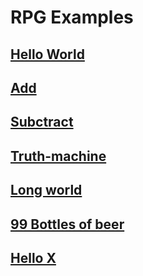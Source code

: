 # RPG Examples

## [Hello World](hello_world.rpg)

## [Add](add.rpg)

## [Subctract](subtract.rpg)

## [Truth-machine](truth_machine.rpg)

## [Long world](long_word.rpg)

## [99 Bottles of beer](99bottless.rpg)

## [Hello X](hello_x.rpg)
